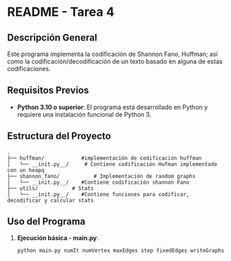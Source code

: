 
# README - Tarea 4

## Descripción General
Este programa implementa la codificación de Shannon Fano, Huffman; así como la codificación/decodificación de un texto basado en alguna de estas codificaciones. 

## Requisitos Previos
- **Python 3.10 o superior**: El programa está desarrollado en Python y requiere una instalación funcional de Python 3.

## Estructura del Proyecto
```
.
├── huffman/            #implementación de codificación huffman
│   └── __init.py__/     # Contiene codificación Hufman implementado con un heapq
├── shannon_fano/           # Implementación de random graphs
│   └── __init.py__/    #Contiene codificación shannon Fano
├── utils/           # Stats
│   └── __init.py__/    #Contiene funciones para codificar, decodificar y calcular stats

```

## Uso del Programa
1. **Ejecución básica - main.py**:
    ```bash
    python main.py numIt numVertex maxEdges step fixedEdges writeGraphs writePr
    ```